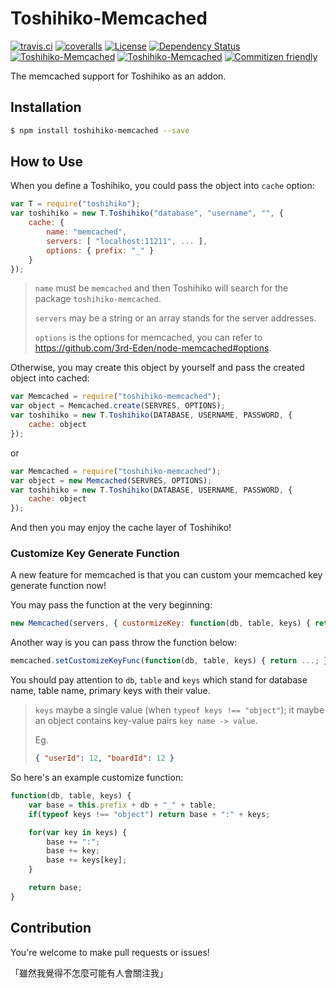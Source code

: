 # Toshihiko-Memcached


[![travis.ci](https://img.shields.io/travis/XadillaX/Toshihiko-Memcached.svg)](https://travis-ci.org/XadillaX/Toshihiko-Memcached)
[![coveralls](https://img.shields.io/coveralls/XadillaX/Toshihiko-Memcached.svg)](https://coveralls.io/r/XadillaX/Toshihiko-Memcached)
[![License](https://img.shields.io/npm/l/toshihiko-memcached.svg?style=flat)](https://www.npmjs.org/package/toshihiko-memcached)
[![Dependency Status](https://david-dm.org/XadillaX/Toshihiko-Memcached.svg)](https://david-dm.org/XadillaX/Toshihiko-Memcached)
[![Toshihiko-Memcached](http://img.shields.io/npm/v/toshihiko-memcached.svg)](https://www.npmjs.org/package/toshihiko-memcached)
[![Toshihiko-Memcached](http://img.shields.io/npm/dm/toshihiko-memcached.svg)](https://www.npmjs.org/package/toshihiko-memcached)
[![Commitizen friendly](https://img.shields.io/badge/commitizen-friendly-brightgreen.svg)](https://github.com/XadillaX/Toshihiko-Memcached)

The memcached support for Toshihiko as an addon.

## Installation

```sh
$ npm install toshihiko-memcached --save
```

## How to Use

When you define a Toshihiko, you could pass the object into `cache` option:

```javascript
var T = require("toshihiko");
var toshihiko = new T.Toshihiko("database", "username", "", {
    cache: {
        name: "memcached",
        servers: [ "localhost:11211", ... ],
        options: { prefix: "_" }
    }
});
```

> `name` must be `memcached` and then Toshihiko will search for the package `toshihiko-memcached`.
>
> `servers` may be a string or an array stands for the server addresses.
>
> `options` is the options for memcached, you can refer to https://github.com/3rd-Eden/node-memcached#options.

Otherwise, you may create this object by yourself and pass the created object into cached:

```javascript
var Memcached = require("toshihiko-memcached");
var object = Memcached.create(SERVRES, OPTIONS);
var toshihiko = new T.Toshihiko(DATABASE, USERNAME, PASSWORD, {
    cache: object
});
```

or

```javascript
var Memcached = require("toshihiko-memcached");
var object = new Memcached(SERVRES, OPTIONS);
var toshihiko = new T.Toshihiko(DATABASE, USERNAME, PASSWORD, {
    cache: object
});
```

And then you may enjoy the cache layer of Toshihiko!

### Customize Key Generate Function

A new feature for memcached is that you can custom your memcached key generate function now!

You may pass the function at the very beginning:

```javascript
new Memcached(servers, { custormizeKey: function(db, table, keys) { return ...; } });
```

Another way is you can pass throw the function below:

```javascript
memcached.setCustomizeKeyFunc(function(db, table, keys) { return ...; });
```

You should pay attention to `db`, `table` and `keys` which stand for database name, table name, primary keys with their value.

> `keys` maybe a single value (when `typeof keys !== "object"`); it maybe an object contains key-value pairs `key name -> value`.
>
> Eg.
>
> ```json
> { "userId": 12, "boardId": 12 }
> ```

So here's an example customize function:

```javascript
function(db, table, keys) {
    var base = this.prefix + db + "_" + table;
    if(typeof keys !== "object") return base + ":" + keys;

    for(var key in keys) {
        base += ":";
        base += key;
        base += keys[key];
    }

    return base;
}
```

## Contribution

You're welcome to make pull requests or issues!

「雖然我覺得不怎麼可能有人會關注我」

